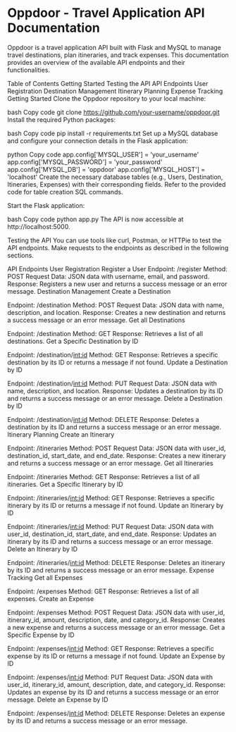 # Oppdoor - Travel Application API Documentation
Oppdoor is a travel application API built with Flask and MySQL to manage travel destinations, plan itineraries, and track expenses. This documentation provides an overview of the available API endpoints and their functionalities.

Table of Contents
Getting Started
Testing the API
API Endpoints
User Registration
Destination Management
Itinerary Planning
Expense Tracking
Getting Started
Clone the Oppdoor repository to your local machine:

bash
Copy code
git clone https://github.com/your-username/oppdoor.git
Install the required Python packages:

bash
Copy code
pip install -r requirements.txt
Set up a MySQL database and configure your connection details in the Flask application:

python
Copy code
app.config['MYSQL_USER'] = 'your_username'
app.config['MYSQL_PASSWORD'] = 'your_password'
app.config['MYSQL_DB'] = 'oppdoor'
app.config['MYSQL_HOST'] = 'localhost'
Create the necessary database tables (e.g., Users, Destination, Itineraries, Expenses) with their corresponding fields. Refer to the provided code for table creation SQL commands.

Start the Flask application:

bash
Copy code
python app.py
The API is now accessible at http://localhost:5000.

Testing the API
You can use tools like curl, Postman, or HTTPie to test the API endpoints. Make requests to the endpoints as described in the following sections.

API Endpoints
User Registration
Register a User
Endpoint: /register
Method: POST
Request Data: JSON data with username, email, and password.
Response: Registers a new user and returns a success message or an error message.
Destination Management
Create a Destination

Endpoint: /destination
Method: POST
Request Data: JSON data with name, description, and location.
Response: Creates a new destination and returns a success message or an error message.
Get all Destinations

Endpoint: /destination
Method: GET
Response: Retrieves a list of all destinations.
Get a Specific Destination by ID

Endpoint: /destination/<int:id>
Method: GET
Response: Retrieves a specific destination by its ID or returns a message if not found.
Update a Destination by ID

Endpoint: /destination/<int:id>
Method: PUT
Request Data: JSON data with name, description, and location.
Response: Updates a destination by its ID and returns a success message or an error message.
Delete a Destination by ID

Endpoint: /destination/<int:id>
Method: DELETE
Response: Deletes a destination by its ID and returns a success message or an error message.
Itinerary Planning
Create an Itinerary

Endpoint: /itineraries
Method: POST
Request Data: JSON data with user_id, destination_id, start_date, and end_date.
Response: Creates a new itinerary and returns a success message or an error message.
Get all Itineraries

Endpoint: /itineraries
Method: GET
Response: Retrieves a list of all itineraries.
Get a Specific Itinerary by ID

Endpoint: /itineraries/<int:id>
Method: GET
Response: Retrieves a specific itinerary by its ID or returns a message if not found.
Update an Itinerary by ID

Endpoint: /itineraries/<int:id>
Method: PUT
Request Data: JSON data with user_id, destination_id, start_date, and end_date.
Response: Updates an itinerary by its ID and returns a success message or an error message.
Delete an Itinerary by ID

Endpoint: /itineraries/<int:id>
Method: DELETE
Response: Deletes an itinerary by its ID and returns a success message or an error message.
Expense Tracking
Get all Expenses

Endpoint: /expenses
Method: GET
Response: Retrieves a list of all expenses.
Create an Expense

Endpoint: /expenses
Method: POST
Request Data: JSON data with user_id, itinerary_id, amount, description, date, and category_id.
Response: Creates a new expense and returns a success message or an error message.
Get a Specific Expense by ID

Endpoint: /expenses/<int:id>
Method: GET
Response: Retrieves a specific expense by its ID or returns a message if not found.
Update an Expense by ID

Endpoint: /expenses/<int:id>
Method: PUT
Request Data: JSON data with user_id, itinerary_id, amount, description, date, and category_id.
Response: Updates an expense by its ID and returns a success message or an error message.
Delete an Expense by ID

Endpoint: /expenses/<int:id>
Method: DELETE
Response: Deletes an expense by its ID and returns a success message or an error message.

